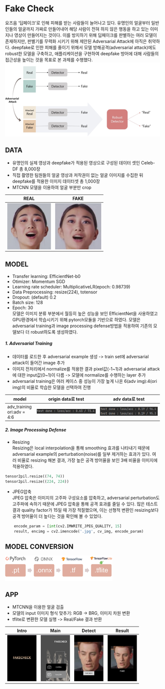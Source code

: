 # Fake Check
요즈음 ‘딥페이크’로 인해 피해를 받는 사람들이 늘어나고 있다. 유명인의 얼굴부터 일반인들의 얼굴까지 가짜로 만들어내어 해당 사람이 전혀 하지 않은 행동을 하고 있는 이미지나 영상이 만들어지는 것이다.
이를 방지하기 위해 딥페이크를 판별하는 여러 모델이 존재하지만, 판별기를 무력화 시키기 위해 제안된 Adversarial Attack에 아직은 취약하다.
deepfake로 인한 피해를 줄이기 위해서 모델 방해공격(adversarial attack)에도 robust한 모델을 구축하고, 애플리케이션을 구현하여 deepfake 방어에 대해 사람들의 접근성을 높이는 것을 목표로 본 과제를 수행했다.
<img height="240" src="./pic/main_pic.jpg"/><br>
## DATA
* 유명인의 실제 영상과 deepfake가 적용된 영상으로 구성된 데이터 셋인 Celeb-DF 총 8,000장
* 직접 촬영한 팀원들의 얼굴 영상과 저작권이 없는 얼굴 이미지를 수집한 뒤 deepfake를 적용한 이미지 데이터셋 총 1,000장
* MTCNN 모델을 이용하여 얼굴 부분만 crop

|REAL|FAKE|
|---|---|
|<img height="150" src="./pic/real.png"/>|<img height="150" src="./pic/fake.jpg"/>|
## MODEL
* Transfer learning: EfficientNet-b0
* Otimizer: Momentum SGD
* Learning rate scheduler: MultiplicativeLR(epoch: 0.98739)
* Data Preprocessing: resize(224), totensor
* Dropout: (default) 0.2
* Batch size: 128
* Epoch: 30<br>
모델은 이미지 분류 부분에서 월등히 높은 성능을 보인 EfficientNet을 사용하였고 GPU환경에서 학습시키기 위해 pytorch모듈을 기반으로 하였다.
모델은 adversarial training과 image processing defense방법을 적용하여 기존의 모델보다 더 robust하도록 생성하였다.


##### 1. Adversarial Training
- 데이터를 로드한 후 adversarial example 생성 -> train set에 adversarial attack이 들어간 image 추가
- 이미지 전처리에서 normalize를 적용한 결과 pixel값(-1&#126;1)과 adversarial attack에 대한 input값(0&#126;1)이 다름 -> 모델에 normalize를 수행하는 layer 추가
- adversarial training은 여러 케이스 중 성능이 가장 높게 나온 6(adv img):4(ori img)의 비율로 학습한 모델을 선택하여 진행

|model|origin data로 test|adv data로 test|
|---|---|---|
|adv_training<br>ori:adv = 4:6|<img width="300" src="./pic/ori_test.png"/>|<img width="300" src="./pic/adv_test.png"/>|


##### 2. Image Processing Defense
- Resizing<br>Resizing은 local interpolation을 통해 smoothing 효과를 나타내기 때문에 adversarial example의 perturbation(noise)를 일부 제거하는 효과가 있다. 여러 비율로 resizing 해본 결과, 가장 높은 공격 방어율을 보인 3배 비율을 이미지에 적용하였다.

```python
tensor2pil.resize((74, 74))
tensor2pil.resize((224, 224))
```

- JPEG압축<br>JPEG 압축은 이미지의 고주파 구성요소를 압축하고, adversarial perturbation도 고주파에 속하기 때문에 JPEG 압축을 통해 공격 효과를 줄일 수 있다. 많은 테스트 결과 quality factor가 15일 때 가장 적절했으며, 이는 선형적 변환인 resizing보다 공격 방어율이 더 높다는 것을 확인해 볼 수 있었다.

```python
    encode_param = [int(cv2.IMWRITE_JPEG_QUALITY, 15]
    result, encimg = cv2.imencode('.jpg', cv_img, encode_param)
```


## MODEL CONVERSION

<img width="350" src="./pic/model_conv.jpg">

## APP
- MTCNN을 이용한 얼굴 검출
- 모델의 input 이미지 형식 맞추기: RGB -> BRG, 이미지 차원 변환
- tflite로 변환한 모델 실행 -> Real/Fake 결과 반환

|Intro|Main|Detect|Result|
|---|---|---|---|
|<img height="150" src="./pic/app-intro.jpg"/>|<img height="150" src="./pic/app-main.jpg"/>|<img height="150" src="./pic/app-detect.jpg"/>|<img height="150" src="./pic/app-result.jpg"/>|
